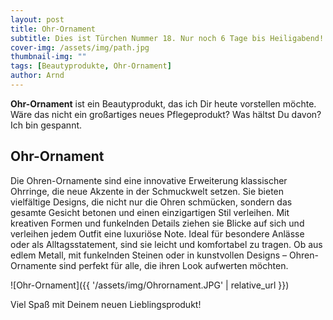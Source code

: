 ```yaml
---
layout: post
title: Ohr-Ornament
subtitle: Dies ist Türchen Nummer 18. Nur noch 6 Tage bis Heiligabend!
cover-img: /assets/img/path.jpg
thumbnail-img: ""
tags: [Beautyprodukte, Ohr-Ornament]
author: Arnd
---
```


**Ohr-Ornament** ist ein Beautyprodukt, das ich Dir heute vorstellen möchte. Wäre das nicht ein großartiges neues Pflegeprodukt? Was hältst Du davon? Ich bin gespannt. 

## Ohr-Ornament

Die Ohren-Ornamente sind eine innovative Erweiterung klassischer Ohrringe, die neue Akzente in der Schmuckwelt setzen. Sie bieten vielfältige Designs, die nicht nur die Ohren schmücken, sondern das gesamte Gesicht betonen und einen einzigartigen Stil verleihen. Mit kreativen Formen und funkelnden Details ziehen sie Blicke auf sich und verleihen jedem Outfit eine luxuriöse Note. Ideal für besondere Anlässe oder als Alltagsstatement, sind sie leicht und komfortabel zu tragen. Ob aus edlem Metall, mit funkelnden Steinen oder in kunstvollen Designs – Ohren-Ornamente sind perfekt für alle, die ihren Look aufwerten möchten.

![Ohr-Ornament]({{ '/assets/img/Ohrornament.JPG' | relative_url }})

Viel Spaß mit Deinem neuen Lieblingsprodukt!